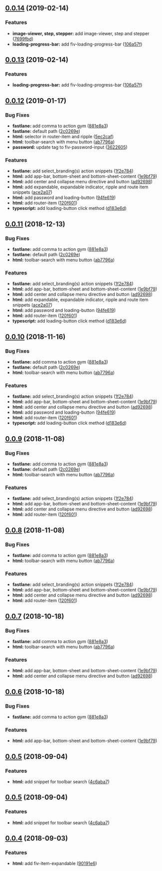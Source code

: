 ## [0.0.14](https://github.com/fivethree-team/vscode-fivethree-snippets/compare/v0.0.12...v0.0.14) (2019-02-14)


### Features

* **image-viewer, step, stepper:** add image-viewer, step and stepper ([7699fbd](https://github.com/fivethree-team/vscode-fivethree-snippets/commit/7699fbd))
* **loading-progress-bar:** add fiv-loading-progress-bar ([106a57f](https://github.com/fivethree-team/vscode-fivethree-snippets/commit/106a57f))



## [0.0.13](https://github.com/fivethree-team/vscode-fivethree-snippets/compare/v0.0.12...v0.0.13) (2019-02-14)


### Features

* **loading-progress-bar:** add fiv-loading-progress-bar ([106a57f](https://github.com/fivethree-team/vscode-fivethree-snippets/commit/106a57f))



## [0.0.12](https://github.com/fivethree-team/vscode-fivethree-snippets/compare/v0.0.5...v0.0.12) (2019-01-17)


### Bug Fixes

* **fastlane:** add comma to action gym ([881e8a3](https://github.com/fivethree-team/vscode-fivethree-snippets/commit/881e8a3))
* **fastlane:** default path ([2c0269e](https://github.com/fivethree-team/vscode-fivethree-snippets/commit/2c0269e))
* **html:** selector in router-item and ripple ([5ec2caf](https://github.com/fivethree-team/vscode-fivethree-snippets/commit/5ec2caf))
* **html:** toolbar-search with menu button ([ab7796a](https://github.com/fivethree-team/vscode-fivethree-snippets/commit/ab7796a))
* **password:** update tag to fiv-password-input ([3622605](https://github.com/fivethree-team/vscode-fivethree-snippets/commit/3622605))


### Features

* **fastlane:** add select_branding(s) action snippets ([1f2e784](https://github.com/fivethree-team/vscode-fivethree-snippets/commit/1f2e784))
* **html:** add app-bar, bottom-sheet and bottom-sheet-content ([1e9bf79](https://github.com/fivethree-team/vscode-fivethree-snippets/commit/1e9bf79))
* **html:** add center and collapse menu directive and button ([ad92698](https://github.com/fivethree-team/vscode-fivethree-snippets/commit/ad92698))
* **html:** add expandable, expandable indicator, ripple and route item snippets ([ace2a07](https://github.com/fivethree-team/vscode-fivethree-snippets/commit/ace2a07))
* **html:** add password and loading-button ([94fe619](https://github.com/fivethree-team/vscode-fivethree-snippets/commit/94fe619))
* **html:** add router-item ([120f601](https://github.com/fivethree-team/vscode-fivethree-snippets/commit/120f601))
* **typescript:** add loading-button click method ([d183e6d](https://github.com/fivethree-team/vscode-fivethree-snippets/commit/d183e6d))



<a name="0.0.11"></a>
## [0.0.11](https://github.com/fivethree-team/vscode-fivethree-snippets/compare/v0.0.5...v0.0.11) (2018-12-13)


### Bug Fixes

* **fastlane:** add comma to action gym ([881e8a3](https://github.com/fivethree-team/vscode-fivethree-snippets/commit/881e8a3))
* **fastlane:** default path ([2c0269e](https://github.com/fivethree-team/vscode-fivethree-snippets/commit/2c0269e))
* **html:** toolbar-search with menu button ([ab7796a](https://github.com/fivethree-team/vscode-fivethree-snippets/commit/ab7796a))


### Features

* **fastlane:** add select_branding(s) action snippets ([1f2e784](https://github.com/fivethree-team/vscode-fivethree-snippets/commit/1f2e784))
* **html:** add app-bar, bottom-sheet and bottom-sheet-content ([1e9bf79](https://github.com/fivethree-team/vscode-fivethree-snippets/commit/1e9bf79))
* **html:** add center and collapse menu directive and button ([ad92698](https://github.com/fivethree-team/vscode-fivethree-snippets/commit/ad92698))
* **html:** add expandable, expandable indicator, ripple and route item snippets ([ace2a07](https://github.com/fivethree-team/vscode-fivethree-snippets/commit/ace2a07))
* **html:** add password and loading-button ([94fe619](https://github.com/fivethree-team/vscode-fivethree-snippets/commit/94fe619))
* **html:** add router-item ([120f601](https://github.com/fivethree-team/vscode-fivethree-snippets/commit/120f601))
* **typescript:** add loading-button click method ([d183e6d](https://github.com/fivethree-team/vscode-fivethree-snippets/commit/d183e6d))



<a name="0.0.10"></a>
## [0.0.10](https://github.com/fivethree-team/vscode-fivethree-snippets/compare/v0.0.5...v0.0.10) (2018-11-16)


### Bug Fixes

* **fastlane:** add comma to action gym ([881e8a3](https://github.com/fivethree-team/vscode-fivethree-snippets/commit/881e8a3))
* **fastlane:** default path ([2c0269e](https://github.com/fivethree-team/vscode-fivethree-snippets/commit/2c0269e))
* **html:** toolbar-search with menu button ([ab7796a](https://github.com/fivethree-team/vscode-fivethree-snippets/commit/ab7796a))


### Features

* **fastlane:** add select_branding(s) action snippets ([1f2e784](https://github.com/fivethree-team/vscode-fivethree-snippets/commit/1f2e784))
* **html:** add app-bar, bottom-sheet and bottom-sheet-content ([1e9bf79](https://github.com/fivethree-team/vscode-fivethree-snippets/commit/1e9bf79))
* **html:** add center and collapse menu directive and button ([ad92698](https://github.com/fivethree-team/vscode-fivethree-snippets/commit/ad92698))
* **html:** add password and loading-button ([94fe619](https://github.com/fivethree-team/vscode-fivethree-snippets/commit/94fe619))
* **html:** add router-item ([120f601](https://github.com/fivethree-team/vscode-fivethree-snippets/commit/120f601))
* **typescript:** add loading-button click method ([d183e6d](https://github.com/fivethree-team/vscode-fivethree-snippets/commit/d183e6d))



<a name="0.0.9"></a>
## [0.0.9](https://github.com/fivethree-team/vscode-fivethree-snippets/compare/v0.0.5...v0.0.9) (2018-11-08)


### Bug Fixes

* **fastlane:** add comma to action gym ([881e8a3](https://github.com/fivethree-team/vscode-fivethree-snippets/commit/881e8a3))
* **fastlane:** default path ([2c0269e](https://github.com/fivethree-team/vscode-fivethree-snippets/commit/2c0269e))
* **html:** toolbar-search with menu button ([ab7796a](https://github.com/fivethree-team/vscode-fivethree-snippets/commit/ab7796a))


### Features

* **fastlane:** add select_branding(s) action snippets ([1f2e784](https://github.com/fivethree-team/vscode-fivethree-snippets/commit/1f2e784))
* **html:** add app-bar, bottom-sheet and bottom-sheet-content ([1e9bf79](https://github.com/fivethree-team/vscode-fivethree-snippets/commit/1e9bf79))
* **html:** add center and collapse menu directive and button ([ad92698](https://github.com/fivethree-team/vscode-fivethree-snippets/commit/ad92698))
* **html:** add router-item ([120f601](https://github.com/fivethree-team/vscode-fivethree-snippets/commit/120f601))



<a name="0.0.8"></a>
## [0.0.8](https://github.com/fivethree-team/vscode-fivethree-snippets/compare/v0.0.5...v0.0.8) (2018-11-08)


### Bug Fixes

* **fastlane:** add comma to action gym ([881e8a3](https://github.com/fivethree-team/vscode-fivethree-snippets/commit/881e8a3))
* **html:** toolbar-search with menu button ([ab7796a](https://github.com/fivethree-team/vscode-fivethree-snippets/commit/ab7796a))


### Features

* **fastlane:** add select_branding(s) action snippets ([1f2e784](https://github.com/fivethree-team/vscode-fivethree-snippets/commit/1f2e784))
* **html:** add app-bar, bottom-sheet and bottom-sheet-content ([1e9bf79](https://github.com/fivethree-team/vscode-fivethree-snippets/commit/1e9bf79))
* **html:** add center and collapse menu directive and button ([ad92698](https://github.com/fivethree-team/vscode-fivethree-snippets/commit/ad92698))
* **html:** add router-item ([120f601](https://github.com/fivethree-team/vscode-fivethree-snippets/commit/120f601))



<a name="0.0.7"></a>
## [0.0.7](https://github.com/fivethree-team/vscode-fivethree-snippets/compare/v0.0.5...v0.0.7) (2018-10-18)


### Bug Fixes

* **fastlane:** add comma to action gym ([881e8a3](https://github.com/fivethree-team/vscode-fivethree-snippets/commit/881e8a3))
* **html:** toolbar-search with menu button ([ab7796a](https://github.com/fivethree-team/vscode-fivethree-snippets/commit/ab7796a))


### Features

* **html:** add app-bar, bottom-sheet and bottom-sheet-content ([1e9bf79](https://github.com/fivethree-team/vscode-fivethree-snippets/commit/1e9bf79))
* **html:** add center and collapse menu directive and button ([ad92698](https://github.com/fivethree-team/vscode-fivethree-snippets/commit/ad92698))



<a name="0.0.6"></a>
## [0.0.6](https://github.com/fivethree-team/vscode-fivethree-snippets/compare/v0.0.5...v0.0.6) (2018-10-18)


### Bug Fixes

* **fastlane:** add comma to action gym ([881e8a3](https://github.com/fivethree-team/vscode-fivethree-snippets/commit/881e8a3))


### Features

* **html:** add app-bar, bottom-sheet and bottom-sheet-content ([1e9bf79](https://github.com/fivethree-team/vscode-fivethree-snippets/commit/1e9bf79))



<a name="0.0.5"></a>
## [0.0.5](https://github.com/fivethree-team/vscode-fivethree-snippets/compare/v0.0.4...v0.0.5) (2018-09-04)


### Features

* **html:** add snippet for toolbar search ([4c6aba7](https://github.com/fivethree-team/vscode-fivethree-snippets/commit/4c6aba7))



<a name="0.0.5"></a>
## [0.0.5](https://github.com/fivethree-team/vscode-fivethree-snippets/compare/v0.0.4...v0.0.5) (2018-09-04)


### Features

* **html:** add snippet for toolbar search ([4c6aba7](https://github.com/fivethree-team/vscode-fivethree-snippets/commit/4c6aba7))



<a name="0.0.4"></a>
## [0.0.4](https://github.com/fivethree-team/vscode-fivethree-snippets/compare/90191e6...v0.0.4) (2018-09-03)


### Features

* **html:** add fiv-item-expandable ([90191e6](https://github.com/fivethree-team/vscode-fivethree-snippets/commit/90191e6))



